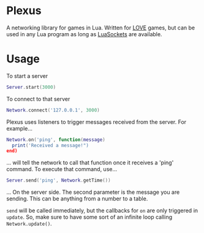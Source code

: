 # Plexus
A networking library for games in Lua.  Written for [LOVE](love2d.org) games, but can be used in any Lua program as long as [LuaSockets](http://w3.impa.br/~diego/software/luasocket/) are available.

# Usage
To start a server
``` Lua
Server.start(3000)
```

To connect to that server
``` Lua
Network.connect('127.0.0.1', 3000)
```

Plexus uses listeners to trigger messages received from the server. For example...
``` Lua
Network.on('ping', function(message)
  print('Received a message!")
end)
```
... will tell the network to call that function once it receives a 'ping' command.  To execute that command, use...
``` Lua
Server.send('ping', Network.getTime())
```
... On the server side.  The second parameter is the message you are sending.  This can be anything from a number to a table.

`send` will be called immediately, but the callbacks for `on` are only triggered in `update`.  So, make sure to have some sort of an infinite loop calling `Network.update()`. 
